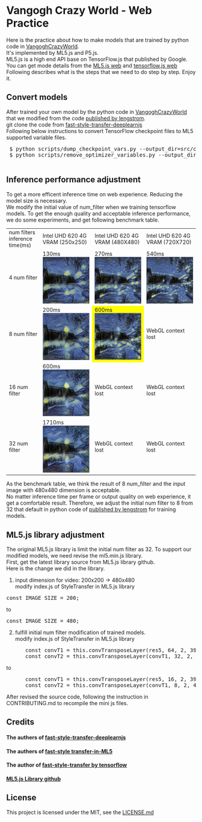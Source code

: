 # Vangogh Crazy World - Web Practice

Here is the practice about how to make models that are trained by python code in <a href="https://github.com/acerwebai/VangoghCrazyWorld"> VangoghCrazyWorld</a>.<br/>
It's implemented by ML5.js and P5.js. <br/>
ML5.js is a high end API base on TensorFlow.js that published by Google.
You can get mode details from the <a href="https://ml5js.org/">ML5.js web</a> and <a href="https://www.tensorflow.org/js/">tensorflow.js web </a>
<br/>
Following describes what is the steps that we need to do step by step. Enjoy it.

## Convert models
 After trained your own model by the python code in <a href="https://github.com/acerwebai/VangoghCrazyWorld"> VangoghCrazyWorld</a> that we modified from the code <a href="https://github.com/lengstrom/fast-style-transfer"> published by lengstrom</a>.<br/>
 git clone the code from <a href="https://github.com/reiinakano/fast-style-transfer-deeplearnjs"> fast-style-transfer-deeplearnjs</a><br/>
 Following below instructions to convert TensorFlow checkpoint files to ML5 supported variable files.
 <pre>
 $ python scripts/dump_checkpoint_vars.py --output_dir=src/ckpts/my-new-style --checkpoint_file=/path/to/model.ckpt
 $ python scripts/remove_optimizer_variables.py --output_dir=src/ckpts/my-new-style
 </pre>
 
## Inference performance adjustment
To get a more efficent inference time on web experience. Reducing the model size is necessary. <br/>
We modify the initial value of num_filter when we training tensorflow models. To get the enough quality and acceptable inference performance, we do some experiments, and get following benchmark table.
<table>
 <tr>
  <td>num filters<br/> inference time(ms)</td><td>Intel UHD 620 4G VRAM (250x250) </td><td>Intel UHD 620 4G VRAM (480X480)</td><td>Intel UHD 620 4G VRAM (720X720)</tr>
 <tr><td> 4 num filter</td><td>130ms <img width="250px" src="benchmark/pictures/4-250.png" /></td><td>270ms <img width="250px" src="benchmark/pictures/4-480.png" /></td><td>540ms <img width="250px" src="benchmark/pictures/4-720.png" /></td> 
 </tr>
 <tr><td> 8 num filter</td><td>200ms <img width="250px" src="benchmark/pictures/8-250.png" /></td><td bgcolor="ffff00">600ms <img width="250px" src="benchmark/pictures/8-480.png" /></td><td>WebGL context lost</td> 
 </tr>
 <tr><td> 16 num filter</td><td>600ms <img width="250px" src="benchmark/pictures/16-250.png" /></td><td>WebGL context lost</td><td>WebGL context lost</td> 
 </tr>
 <tr><td> 32 num filter</td><td>1710ms <img width="250px" src="benchmark/pictures/32-250.png" /></td><td>WebGL context lost</td><td>WebGL context lost</td> 
 </tr>
 </table>
As the benchmark table, we think the result of 8 num_filter and the input image with 480x480 dimension is acceptable. <br/>
No matter inference time per frame or output quality on web experience, it get a comfortable result.
Therefore, we adjust the initial num filter to 8 from 32 that default in python code of <a href="https://github.com/lengstrom/fast-style-transfer"> published by lengstrom</a> for training models.
<br/>

## ML5.js library adjustment
The original ML5.js library is limit the initial num filter as 32. To support our modified models, we need revise the ml5.min.js library.<br/>
First, get the latest library source from ML5.js library github.<br/>
Here is the change we did in the library.<br/>
1. input dimension for video: 200x200 -> 480x480<br/>
modify index.js of StyleTransfer in ML5.js library
<pre>
const IMAGE_SIZE = 200;
</pre>
to 
<pre>
const IMAGE_SIZE = 480;
</pre>
2. fulfill initial num filter modification of trained models.<br/>
modify index.js of StyleTransfer in ML5.js library
<pre>
      const convT1 = this.convTransposeLayer(res5, 64, 2, 39);
      const convT2 = this.convTransposeLayer(convT1, 32, 2, 42);
</pre>
to
<pre>
      const convT1 = this.convTransposeLayer(res5, 16, 2, 39);
      const convT2 = this.convTransposeLayer(convT1, 8, 2, 42);
</pre>
After revised the source code, following the instruction in  CONTRIBUTING.md to recompile the mini js files.

## Credits 
#### The authers of <a href="https://github.com/reiinakano/fast-style-transfer-deeplearnjs"> fast-style-transfer-deeplearnjs</a>
#### The authers of <a href="https://github.com/yining1023/fast_style_transfer_in_ML5/"> fast-style transfer-in-ML5</a>
#### The author of <a href="https://github.com/lengstrom/fast-style-transfer"> fast-style-transfer by tensorflow</a>
#### <a href="https://github.com/ml5js/ml5-library"> ML5.js Library github</a>

## License

This project is licensed under the MIT, see the [LICENSE.md](LICENSE)


